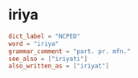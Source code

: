 # iriya

``` toml
dict_label = "NCPED"
word = "iriya"
grammar_comment = "part. pr. mfn."
see_also = ["iriyati"]
also_written_as = ["iriyat"]
```

